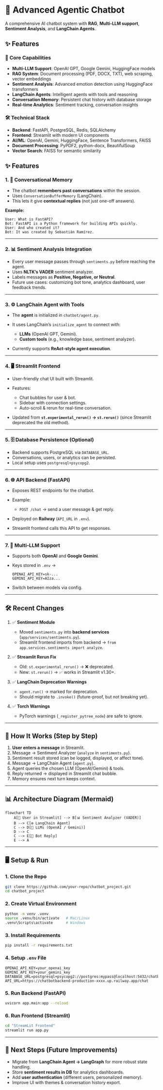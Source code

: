 # 🤖 Advanced Agentic Chatbot

A comprehensive AI chatbot system with **RAG**, **Multi-LLM support**, **Sentiment Analysis**, and **LangChain Agents**.

## ✨ Features

### 🚀 **Core Capabilities**
- **Multi-LLM Support**: OpenAI GPT, Google Gemini, HuggingFace models
- **RAG System**: Document processing (PDF, DOCX, TXT), web scraping, vector embeddings
- **Sentiment Analysis**: Advanced emotion detection using HuggingFace transformers
- **LangChain Agents**: Intelligent agents with tools and reasoning
- **Conversation Memory**: Persistent chat history with database storage
- **Real-time Analytics**: Sentiment tracking, conversation insights

### 🛠 **Technical Stack**
- **Backend**: FastAPI, PostgreSQL, Redis, SQLAlchemy
- **Frontend**: Streamlit with modern UI components
- **AI/ML**: OpenAI, Gemini, HuggingFace, Sentence Transformers, FAISS
- **Document Processing**: PyPDF2, python-docx, BeautifulSoup
- **Vector Search**: FAISS for semantic similarity

## ✨ Features

### 1. 🔄 **Conversational Memory**

* The chatbot **remembers past conversations** within the session.
* Uses `ConversationBufferMemory` (LangChain).
* This lets it give **contextual replies** (not just one-off answers).

**Example:**

```
User: What is FastAPI?  
Bot: FastAPI is a Python framework for building APIs quickly.  
User: And who created it?  
Bot: It was created by Sebastián Ramírez.  
```

---

### 2. 📊 **Sentiment Analysis Integration**

* Every user message passes through `sentiments.py` before reaching the agent.
* Uses **NLTK’s VADER** sentiment analyzer.
* Labels messages as **Positive, Negative, or Neutral**.
* Future use cases: customizing bot tone, analytics dashboard, user feedback trends.

---

### 3. ⚙️ **LangChain Agent with Tools**

* The **agent** is initialized in `chatbot/agent.py`.
* It uses LangChain’s `initialize_agent` to connect with:

  * **LLMs** (OpenAI GPT, Gemini).
  * **Custom tools** (e.g., knowledge base, sentiment analyzer).
* Currently supports **ReAct-style agent execution**.

---

### 4. 🖥️ **Streamlit Frontend**

* User-friendly chat UI built with Streamlit.
* Features:

  * Chat bubbles for user & bot.
  * Sidebar with connection settings.
  * Auto-scroll & rerun for real-time conversation.
* Updated from **`st.experimental_rerun()` → `st.rerun()`** (since Streamlit deprecated the old method).

---

### 5. 🗄️ **Database Persistence (Optional)**

* Backend supports PostgreSQL via `DATABASE_URL`.
* Conversations, users, or analytics can be persisted.
* Local setup uses `postgresql+psycopg2`.

---

### 6. 🌐 **API Backend (FastAPI)**

* Exposes REST endpoints for the chatbot.
* Example:

  * `POST /chat` → send a user message & get reply.
* Deployed on **Railway** (`API_URL` in `.env`).
* Streamlit frontend calls this API to get responses.

---

### 7. 🔑 **Multi-LLM Support**

* Supports both **OpenAI** and **Google Gemini**.
* Keys stored in `.env` →

  ```env
  OPENAI_API_KEY=sk-...
  GEMINI_API_KEY=AIza...
  ```
* Switch between models via config.

---

## 🛠️ Recent Changes

1. ✅ **Sentiment Module**

   * Moved `sentiments.py` into **backend services** (`app/services/sentiments.py`).
   * Streamlit frontend imports from backend → `from app.services.sentiments import analyze`.

2. ✅ **Streamlit Rerun Fix**

   * Old: `st.experimental_rerun()` → ❌ deprecated.
   * New: `st.rerun()` → ✅ works in Streamlit v1.30+.

3. ✅ **LangChain Deprecation Warnings**

   * `agent.run()` → marked for deprecation.
   * Should migrate to `.invoke()` (future-proof, but not breaking yet).

4. ✅ **Torch Warnings**

   * PyTorch warnings (`_register_pytree_node`) are safe to ignore.

---

## 🚀 How It Works (Step by Step)

1. **User enters a message** in Streamlit.
2. Message → Sentiment Analyzer (`analyze` in `sentiments.py`).
3. Sentiment result stored (can be logged, displayed, or affect tone).
4. Message → LangChain Agent (`agent.py`).
5. Agent queries the chosen LLM (OpenAI/Gemini) & tools.
6. Reply returned → displayed in Streamlit chat bubble.
7. Memory ensures next turn keeps context.

---

## 📊 Architecture Diagram (Mermaid)

```mermaid
flowchart TD
    A[👤 User in Streamlit] --> B[📊 Sentiment Analyzer (VADER)]
    B --> C[⚙️ LangChain Agent]
    C --> D[🤖 LLMs (OpenAI / Gemini)]
    D --> C
    C --> E[💬 Bot Reply]
    E --> A
```

---

## 🖥️ Setup & Run

### 1. Clone the Repo

```bash
git clone https://github.com/your-repo/chatbot_project.git
cd chatbot_project
```

### 2. Create Virtual Environment

```bash
python -m venv .venv
source .venv/bin/activate   # Mac/Linux
.venv\Scripts\activate      # Windows
```

### 3. Install Requirements

```bash
pip install -r requirements.txt
```

### 4. Setup `.env` File

```env
OPENAI_API_KEY=your_openai_key
GEMINI_API_KEY=your_gemini_key
DATABASE_URL=postgresql+psycopg2://postgres:mypass@localhost:5432/chatbot_agent
API_URL=https://chatbotbackend-production-xxxx.up.railway.app/chat
```

### 5. Run Backend (FastAPI)

```bash
uvicorn app.main:app --reload
```

### 6. Run Frontend (Streamlit)

```bash
cd "StreamLit Frontend"
streamlit run app.py
```

---

## 📌 Next Steps (Future Improvements)

* Migrate from **LangChain Agent → LangGraph** for more robust state handling.
* Store **sentiment results in DB** for analytics dashboards.
* Add **user authentication** (different users, personalized memory).
* Improve UI with themes & conversation history export.
